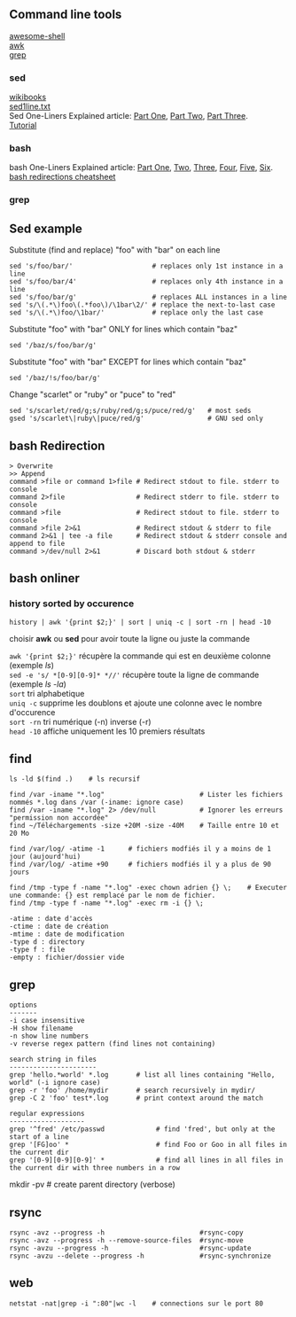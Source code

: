 
## Command line tools

[awesome-shell](https://github.com/alebcay/awesome-shell)  
[awk](https://en.wikibooks.org/wiki/AWK)  
[grep](https://alvinalexander.com/unix/edu/examples/grep.shtml)  

### sed
[wikibooks](https://en.wikibooks.org/wiki/Sed)  
[sed1line.txt](http://www.pement.org/sed/sed1line.txt)  
Sed One-Liners Explained article: 
[Part One](https://catonmat.net/sed-one-liners-explained-part-one), 
[Part Two](https://catonmat.net/sed-one-liners-explained-part-two), 
[Part Three](https://catonmat.net/sed-one-liners-explained-part-three).  
[Tutorial](https://www.grymoire.com/Unix/Sed.html)  


### bash
bash One-Liners Explained article: 
[Part One](https://catonmat.net/bash-one-liners-explained-part-one), 
[Two](https://catonmat.net/bash-one-liners-explained-part-two), 
[Three](https://catonmat.net/bash-one-liners-explained-part-three), 
[Four](https://catonmat.net/bash-one-liners-explained-part-four), 
[Five](https://catonmat.net/bash-one-liners-explained-part-five), 
[Six](https://catonmat.net/bash-one-liners-explained-part-six).  
[bash redirections cheatsheet](https://catonmat.net/ftp/bash-redirections-cheat-sheet.pdf)

### grep

## Sed example
Substitute (find and replace) "foo" with "bar" on each line

    sed 's/foo/bar/'                    # replaces only 1st instance in a line
    sed 's/foo/bar/4'                   # replaces only 4th instance in a line
    sed 's/foo/bar/g'                   # replaces ALL instances in a line
    sed 's/\(.*\)foo\(.*foo\)/\1bar\2/' # replace the next-to-last case
    sed 's/\(.*\)foo/\1bar/'            # replace only the last case

Substitute "foo" with "bar" ONLY for lines which contain "baz"

    sed '/baz/s/foo/bar/g'

Substitute "foo" with "bar" EXCEPT for lines which contain "baz"

    sed '/baz/!s/foo/bar/g'

Change "scarlet" or "ruby" or "puce" to "red"

    sed 's/scarlet/red/g;s/ruby/red/g;s/puce/red/g'   # most seds
    gsed 's/scarlet\|ruby\|puce/red/g'                # GNU sed only


## bash Redirection

    > Overwrite  
    >> Append  
    command >file or command 1>file # Redirect stdout to file. stderr to console  
    command 2>file                  # Redirect stderr to file. stderr to console  
    command >file                   # Redirect stdout to file. stderr to console  
    command >file 2>&1              # Redirect stdout & stderr to file  
    command 2>&1 | tee -a file      # Redirect stdout & stderr console and append to file 
    command >/dev/null 2>&1         # Discard both stdout & stderr  


## bash onliner

### history sorted by occurence

    history | awk '{print $2;}' | sort | uniq -c | sort -rn | head -10

choisir **awk** ou **sed** pour avoir toute la ligne ou juste la commande

`awk '{print $2;}'`             récupère la commande qui est en deuxième colonne (exemple *ls*)  
`sed -e 's/ *[0-9][0-9]* *//'`  récupère toute la ligne de commande (exemple *ls -la*)  
`sort`      tri alphabetique  
`uniq -c`   supprime les doublons et ajoute une colonne avec le nombre d'occurence  
`sort -rn`  tri numérique (-n) inverse (-r)  
`head -10`  affiche uniquement les 10 premiers résultats

## find

    ls -ld $(find .)    # ls recursif

    find /var -iname "*.log"                        # Lister les fichiers nommés *.log dans /var (-iname: ignore case)
    find /var -iname "*.log" 2> /dev/null           # Ignorer les erreurs "permission non accordée"
    find ~/Téléchargements -size +20M -size -40M    # Taille entre 10 et 20 Mo

    find /var/log/ -atime -1      # fichiers modfiés il y a moins de 1 jour (aujourd'hui)
    find /var/log/ -atime +90     # fichiers modfiés il y a plus de 90 jours

    find /tmp -type f -name "*.log" -exec chown adrien {} \;    # Executer une commande: {} est remplacé par le nom de fichier. 
    find /tmp -type f -name "*.log" -exec rm -i {} \;

    -atime : date d'accès  
    -ctime : date de création  
    -mtime : date de modification  
    -type d : directory  
    -type f : file  
    -empty : fichier/dossier vide

## grep

    options
    -------
    -i case insensitive
    -H show filename
    -n show line numbers
    -v reverse regex pattern (find lines not containing)

    search string in files
    ----------------------
    grep 'hello.*world' *.log       # list all lines containing "Hello, world" (-i ignore case)
    grep -r 'foo' /home/mydir       # search recursively in mydir/
    grep -C 2 'foo' test*.log       # print context around the match

    regular expressions
    -------------------
    grep '^fred' /etc/passwd             # find 'fred', but only at the start of a line
    grep '[FG]oo' *                      # find Foo or Goo in all files in the current dir
    grep '[0-9][0-9][0-9]' *             # find all lines in all files in the current dir with three numbers in a row


mkdir -pv # create parent directory (verbose)

## rsync

    rsync -avz --progress -h                        #rsync-copy
    rsync -avz --progress -h --remove-source-files  #rsync-move
    rsync -avzu --progress -h                       #rsync-update
    rsync -avzu --delete --progress -h              #rsync-synchronize


## web

    netstat -nat|grep -i ":80"|wc -l    # connections sur le port 80

